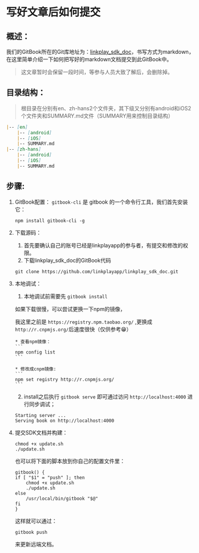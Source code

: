 # 写好文章后如何提交

## 概述：
我们的GitBook所在的Git库地址为：[linkplay_sdk_doc](https://github.com/linkplayapp/linkplay_sdk_doc)，书写方式为markdown，
在这里简单介绍一下如何把写好的markdown文档提交到此GitBook中。

>这文章暂时会保留一段时间，等参与人员大致了解后，会删除掉。

## 目录结构：

>根目录在分别有en、zh-hans2个文件夹，其下级又分别有android和iOS2个文件夹和SUMMARY.md文件（SUMMARY用来控制目录结构）

```Markdown
|-- [en]
    |-- [android]
    |-- [iOS]
    |-- SUMMARY.md
|-- [zh-hans]
    |-- [android]
    |-- [iOS]
    |-- SUMMARY.md
```

## 步骤:
1. GitBook配置：
    `gitbook-cli` 是 gitbook 的一个命令行工具，我们首先安装它：
    ```
    npm install gitbook-cli -g
    ```
     
2. 下载源码：
    1. 首先要确认自己的账号已经是linkplayapp的参与者，有提交和修改的权限。
    2. 下载linkplay_sdk_doc的GitBook代码
    ```
    git clone https://github.com/linkplayapp/linkplay_sdk_doc.git
    ```

3. 本地调试：
    1. 本地调试前需要先 `gitbook install` <br>
   
    如果下载很慢，可以尝试更换一下npm的镜像，
    
    我这里之前是 `https://registry.npm.taobao.org/` ,更换成 `http://r.cnpmjs.org/`后速度很快（仅供参考😁）

       * 查看npm镜像：
       ```
       npm config list
       ```

       * 修改成cnpm镜像:
       ```
       npm set registry http://r.cnpmjs.org/
       ```

    2. install之后执行 `gitbook serve` 即可通过访问 `http://localhost:4000` 进行同步调试；
    ```shell
    Starting server ...
    Serving book on http://localhost:4000
    ```

4.  提交SDK文档并构建：
    ```shell
    chmod +x update.sh
    ./update.sh
    ```

    也可以将下面的脚本放到你自己的配置文件里：
    ```shell
    gitbook() {
    if [ "$1" = "push" ]; then
        chmod +x update.sh
        ./update.sh
    else
        /usr/local/bin/gitbook "$@"
    fi
    }
    ```
    这样就可以通过：
    ```shell
    gitbook push
    ```
    来更新远端文档。
